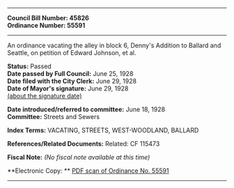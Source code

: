 * * * * *  
  
**Council Bill Number: [](#h0)[](#h2)45826**   
**Ordinance Number: 55591**  
  
* * * * *  
  
An ordinance vacating the alley in block 6, Denny's Addition to Ballard and Seattle, on petition of Edward Johnson, et al.  
  
**Status:** Passed   
**Date passed by Full Council:** June 25, 1928   
**Date filed with the City Clerk:** June 29, 1928   
**Date of Mayor's signature:** June 29, 1928   
[(about the signature date)](/~public/approvaldate.htm)   
  
  
**Date introduced/referred to committee:** June 18, 1928   
**Committee:** Streets and Sewers   
  
**Index Terms:** VACATING, STREETS, WEST-WOODLAND, BALLARD  
  
**References/Related Documents:** Related: CF 115473  
  
**Fiscal Note:** *(No fiscal note available at this time)*  
  
**Electronic Copy: ** [PDF scan of Ordinance No. 55591](/~archives/Ordinances/Ord_55591.pdf)  
  
* * * * *  
